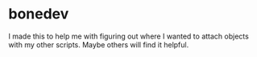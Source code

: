 # bonedev
I made this to help me with figuring out where I wanted to attach objects with my other scripts. Maybe others will find it helpful.
